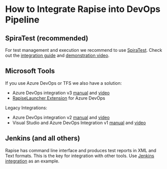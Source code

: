 # How to Integrate Rapise into DevOps Pipeline

## SpiraTest (recommended)

For test management and execution we recommend to use [SpiraTest](https://www.inflectra.com/SpiraTest/). Check out the [integration guide](/Guide/spiratest_integration/) and [demonstration video](https://youtu.be/5ybrBQOzez8).

## Microsoft Tools

If you use Azure DevOps or TFS we also have a solution:

- Azure DevOps integration v3 [manual](/Guide/vstest/) and [video](https://youtu.be/BIgOIxkZ5Hk?t=507)
- [RapiseLauncher Extension](/Guide/vstest_rl/) for Azure DevOps

Legacy Integrations:

- Azure DevOps integration v2 [manual](/Guide/ado_integration/) and [video](https://youtu.be/H7nOorRs00A)
- Visual Studio and Azure DevOps Integration v1 [manual](/Guide/visual_studio/) and [video](https://youtu.be/iPVplfqKj50)

## Jenkins (and all others)

Rapise has command line interface and produces test reports in XML and Text formats. This is the key for integration with other tools. Use [Jenkins integration](https://www.inflectra.com/Support/KnowledgeBase/KB300.aspx) as an example.
